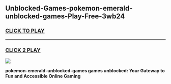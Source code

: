 
## Unblocked-Games-pokemon-emerald-unblocked-games-Play-Free-3wb24
<h3>
<a href="https://premium76.site?title=pokemon-emerald-unblocked-games&ref=20M">CLICK TO PLAY</a></h3>
<hr>

<h3>
<a href="https://premium76.site?title=pokemon-emerald-unblocked-games&ref=20M">CLICK 2 PLAY</a>
  
</h3>

<a href="https://premium76.site?title=pokemon-emerald-unblocked-games&ref=19M"><img src="https://clearcache.store/games.png"></a>


**pokemon-emerald-unblocked-games games unblocked: Your Gateway to Fun and Accessible Online Gaming**
